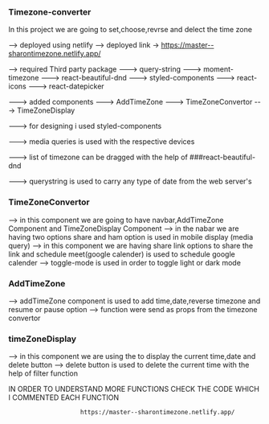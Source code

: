 ### Timezone-converter

In this project we are going to set,choose,revrse and delect the time zone

--> deployed using netlify 
--> deployed link -> https://master--sharontimezone.netlify.app/

--> required Third party package
    ---> query-string
    ---> moment-timezone
    ---> react-beautiful-dnd
    ---> styled-components
    ---> react-icons
    ---> react-datepicker
    
---> added components
    ---> AddTimeZone
    ---> TimeZoneConvertor
    ---> TimeZoneDisplay
    
---> for designing i used styled-components

---> media queries is used with the respective devices

---> list of timezone can be dragged with the help of ###react-beautiful-dnd

---> querystring is used to carry any type of date from the web server's

### TimeZoneConvertor
--> in this component we are going to have navbar,AddTimeZone Component and TimeZoneDisplay Component
--> in the nabar we are having two options share and ham option is used in mobile display (media query)
--> in this component we are having share link options to share the link and schedule meet(google calender) is used to schedule google calender
--> toggle-mode is used in order to toggle light or dark mode

### AddTimeZone
--> addTimeZone component is used to add time,date,reverse timezone and resume or pause option
--> function were send as props from the timezone convertor

### timeZoneDisplay
--> in this component we are using the to display the current time,date and delete button
--> delete button is used to delete the current time with the help of filter function

IN ORDER TO UNDERSTAND MORE FUNCTIONS CHECK THE CODE WHICH I COMMENTED EACH FUNCTION 

                        https://master--sharontimezone.netlify.app/
